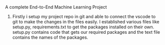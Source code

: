 A complete End-to-End Machine Learning Project

1) Firstly i setup my project repo in git and able to connect the vscode to git to make the changes in the files easily. I established various files like setup.py, requirements.txt to get the packages installed on their own. setup.py contains code that gets our required packages and the text file contains the names of the packages.
